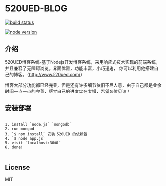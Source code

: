<h1>520UED-BLOG</h1>
<a href="https://travis-ci.org/owen-hong/520UED-BLOG"><img src="https://camo.githubusercontent.com/f8a2c80061fe1fc5a007bb8604ec86eeed8e2f60/68747470733a2f2f696d672e736869656c64732e696f2f7472617669732f636e6f64656a732f6e6f6465636c75622e7376673f7374796c653d666c61742d737175617265" alt="build status" data-canonical-src="https://img.shields.io/travis/cnodejs/nodeclub.svg?style=flat-square" style="max-width:100%;"></a>

<a href="http://nodejs.org/download/"><img src="https://camo.githubusercontent.com/83d21b8684f160ecb050ca622a91456279018a64/68747470733a2f2f696d672e736869656c64732e696f2f62616467652f6e6f64652e6a732d2533453d5f302e31302d677265656e2e7376673f7374796c653d666c61742d737175617265" alt="node version" data-canonical-src="https://img.shields.io/badge/node.js-%3E=_0.10-green.svg?style=flat-square" style="max-width:100%;"></a>


<h2>介绍</h2>
<p>
520UED博客系统-基于Nodejs开发博客系统，采用响应式技术实现的前端系统，并且兼容了无障碍浏览。界面优雅，功能丰富，小巧迅速，
你可以利用他搭建自己的博客。（<a href="http://www.520ued.com/">http://www.520ued.com/</a>）
</p>

<p>
博客大部分功能都已经完善，但是还有许多细节依旧不尽人意，由于自己都是业余时间一点一点的完善，感觉自己的进度实在太慢，希望各位见谅！
</p>

<h2>安装部署</h2>
<pre>
<code>
1. install `node.js` `mongodb`
2. run mongod
3. `$ npm install` 安装 520UED 的依赖包
4. `$ node app.js`
5. visit `localhost:3000`
6. done!
</code>
</pre>

<h2>License</h2>
<p>MIT</p>